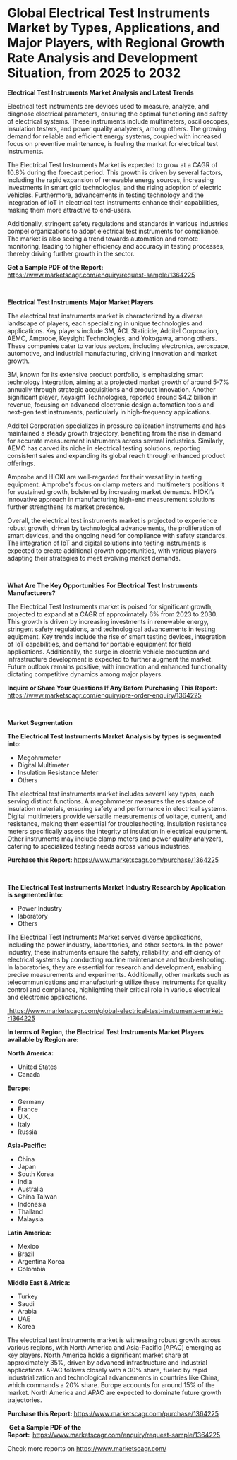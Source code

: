 <p><h1>Global Electrical Test Instruments Market by Types, Applications, and Major Players, with Regional Growth Rate Analysis and Development Situation, from 2025 to 2032</h1></p><p><strong>Electrical Test Instruments Market Analysis and Latest Trends</strong></p>
<p><p>Electrical test instruments are devices used to measure, analyze, and diagnose electrical parameters, ensuring the optimal functioning and safety of electrical systems. These instruments include multimeters, oscilloscopes, insulation testers, and power quality analyzers, among others. The growing demand for reliable and efficient energy systems, coupled with increased focus on preventive maintenance, is fueling the market for electrical test instruments.</p><p>The Electrical Test Instruments Market is expected to grow at a CAGR of 10.8% during the forecast period. This growth is driven by several factors, including the rapid expansion of renewable energy sources, increasing investments in smart grid technologies, and the rising adoption of electric vehicles. Furthermore, advancements in testing technology and the integration of IoT in electrical test instruments enhance their capabilities, making them more attractive to end-users. </p><p>Additionally, stringent safety regulations and standards in various industries compel organizations to adopt electrical test instruments for compliance. The market is also seeing a trend towards automation and remote monitoring, leading to higher efficiency and accuracy in testing processes, thereby driving further growth in the sector.</p></p>
<p><strong>Get a Sample PDF of the Report:&nbsp;</strong> <a href="https://www.marketscagr.com/enquiry/request-sample/1364225?utm_campaign=3456&utm_medium=2&utm_source=Github&utm_content=ia&utm_term=10042025&utm_id=electrical-test-instruments">https://www.marketscagr.com/enquiry/request-sample/1364225</a></p>
<p>&nbsp;</p>
<p><strong>Electrical Test Instruments Major Market Players</strong></p>
<p><p>The electrical test instruments market is characterized by a diverse landscape of players, each specializing in unique technologies and applications. Key players include 3M, ACL Staticide, Additel Corporation, AEMC, Amprobe, Keysight Technologies, and Yokogawa, among others. These companies cater to various sectors, including electronics, aerospace, automotive, and industrial manufacturing, driving innovation and market growth.</p><p>3M, known for its extensive product portfolio, is emphasizing smart technology integration, aiming at a projected market growth of around 5-7% annually through strategic acquisitions and product innovation. Another significant player, Keysight Technologies, reported around $4.2 billion in revenue, focusing on advanced electronic design automation tools and next-gen test instruments, particularly in high-frequency applications.</p><p>Additel Corporation specializes in pressure calibration instruments and has maintained a steady growth trajectory, benefiting from the rise in demand for accurate measurement instruments across several industries. Similarly, AEMC has carved its niche in electrical testing solutions, reporting consistent sales and expanding its global reach through enhanced product offerings.</p><p>Amprobe and HIOKI are well-regarded for their versatility in testing equipment. Amprobe's focus on clamp meters and multimeters positions it for sustained growth, bolstered by increasing market demands. HIOKI’s innovative approach in manufacturing high-end measurement solutions further strengthens its market presence.</p><p>Overall, the electrical test instruments market is projected to experience robust growth, driven by technological advancements, the proliferation of smart devices, and the ongoing need for compliance with safety standards. The integration of IoT and digital solutions into testing instruments is expected to create additional growth opportunities, with various players adapting their strategies to meet evolving market demands.</p></p>
<p>&nbsp;</p>
<p><strong>What Are The Key Opportunities For Electrical Test Instruments Manufacturers?</strong></p>
<p><p>The Electrical Test Instruments market is poised for significant growth, projected to expand at a CAGR of approximately 6% from 2023 to 2030. This growth is driven by increasing investments in renewable energy, stringent safety regulations, and technological advancements in testing equipment. Key trends include the rise of smart testing devices, integration of IoT capabilities, and demand for portable equipment for field applications. Additionally, the surge in electric vehicle production and infrastructure development is expected to further augment the market. Future outlook remains positive, with innovation and enhanced functionality dictating competitive dynamics among major players.</p></p>
<p><strong>Inquire or Share Your Questions If Any Before Purchasing This Report:</strong> <a href="https://www.marketscagr.com/enquiry/pre-order-enquiry/1364225?utm_campaign=3456&utm_medium=2&utm_source=Github&utm_content=ia&utm_term=10042025&utm_id=electrical-test-instruments">https://www.marketscagr.com/enquiry/pre-order-enquiry/1364225</a></p>
<p>&nbsp;</p>
<p><strong>Market Segmentation</strong></p>
<p><strong>The Electrical Test Instruments Market Analysis by types is segmented into:</strong></p>
<p><ul><li>Megohmmeter</li><li>Digital Multimeter</li><li>Insulation Resistance Meter</li><li>Others</li></ul></p>
<p><p>The electrical test instruments market includes several key types, each serving distinct functions. A megohmmeter measures the resistance of insulation materials, ensuring safety and performance in electrical systems. Digital multimeters provide versatile measurements of voltage, current, and resistance, making them essential for troubleshooting. Insulation resistance meters specifically assess the integrity of insulation in electrical equipment. Other instruments may include clamp meters and power quality analyzers, catering to specialized testing needs across various industries.</p></p>
<p><strong>Purchase this Report:&nbsp;</strong><a href="https://www.marketscagr.com/purchase/1364225?utm_campaign=3456&utm_medium=2&utm_source=Github&utm_content=ia&utm_term=10042025&utm_id=electrical-test-instruments">https://www.marketscagr.com/purchase/1364225</a></p>
<p>&nbsp;</p>
<p><strong>The Electrical Test Instruments Market Industry Research by Application is segmented into:</strong></p>
<p><ul><li>Power Industry</li><li>laboratory</li><li>Others</li></ul></p>
<p><p>The Electrical Test Instruments Market serves diverse applications, including the power industry, laboratories, and other sectors. In the power industry, these instruments ensure the safety, reliability, and efficiency of electrical systems by conducting routine maintenance and troubleshooting. In laboratories, they are essential for research and development, enabling precise measurements and experiments. Additionally, other markets such as telecommunications and manufacturing utilize these instruments for quality control and compliance, highlighting their critical role in various electrical and electronic applications.</p></p>
<p><a href="https://www.marketscagr.com/global-electrical-test-instruments-market-r1364225?utm_campaign=3456&utm_medium=2&utm_source=Github&utm_content=ia&utm_term=10042025&utm_id=electrical-test-instruments">&nbsp;https://www.marketscagr.com/global-electrical-test-instruments-market-r1364225</a></p>
<p><strong>In terms of Region, the Electrical Test Instruments Market Players available by Region are:</strong></p>
<p>
    <p> <strong> North America: </strong>
        <ul>
            <li>United States</li>
            <li>Canada</li>
        </ul>
        </p> 
    <p> <strong> Europe: </strong>
        <ul>
            <li>Germany</li>
            <li>France</li>
            <li>U.K.</li>
            <li>Italy</li>
            <li>Russia</li>
        </ul>
        </p> 
    <p> <strong> Asia-Pacific: </strong>
        <ul>
            <li>China</li>
            <li>Japan</li>
            <li>South Korea</li>
            <li>India</li>
            <li>Australia</li>
            <li>China Taiwan</li>
            <li>Indonesia</li>
            <li>Thailand</li>
            <li>Malaysia</li>
        </ul>
        </p> 
    <p> <strong> Latin America: </strong>
        <ul>
            <li>Mexico</li>
            <li>Brazil</li>
            <li>Argentina Korea</li>
            <li>Colombia</li>
        </ul>
        </p> 
    <p> <strong> Middle East & Africa: </strong>
        <ul>
            <li>Turkey</li>
            <li>Saudi</li>
            <li>Arabia</li>
            <li>UAE</li>
            <li>Korea</li>
        </ul>
    </p>
    </p>
<p><p>The electrical test instruments market is witnessing robust growth across various regions, with North America and Asia-Pacific (APAC) emerging as key players. North America holds a significant market share at approximately 35%, driven by advanced infrastructure and industrial applications. APAC follows closely with a 30% share, fueled by rapid industrialization and technological advancements in countries like China, which commands a 20% share. Europe accounts for around 15% of the market. North America and APAC are expected to dominate future growth trajectories.</p></p>
<p><strong>Purchase this Report: </strong><a href="https://www.marketscagr.com/purchase/1364225?utm_campaign=3456&utm_medium=2&utm_source=Github&utm_content=ia&utm_term=10042025&utm_id=electrical-test-instruments">https://www.marketscagr.com/purchase/1364225</a></p>
<p>&nbsp;<strong>Get a Sample PDF of the Report:&nbsp;&nbsp;</strong><a href="https://www.marketscagr.com/enquiry/request-sample/1364225?utm_campaign=3456&utm_medium=2&utm_source=Github&utm_content=ia&utm_term=10042025&utm_id=electrical-test-instruments">https://www.marketscagr.com/enquiry/request-sample/1364225</a></p>
<p><strong></strong></p>
<p>Check more reports on <a href="https://www.marketscagr.com/?utm_campaign=3456&utm_medium=2&utm_source=Github&utm_content=ia&utm_term=10042025&utm_id=electrical-test-instruments">https://www.marketscagr.com/</a></p>